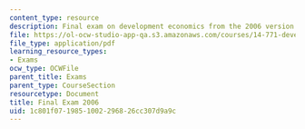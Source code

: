 ```yaml
---
content_type: resource
description: Final exam on development economics from the 2006 version of the course.
file: https://ol-ocw-studio-app-qa.s3.amazonaws.com/courses/14-771-development-economics-microeconomic-issues-and-policy-models-fall-2008/1c801f0719851002296826cc307d9a9c_2006final.pdf
file_type: application/pdf
learning_resource_types:
- Exams
ocw_type: OCWFile
parent_title: Exams
parent_type: CourseSection
resourcetype: Document
title: Final Exam 2006
uid: 1c801f07-1985-1002-2968-26cc307d9a9c
---
```

